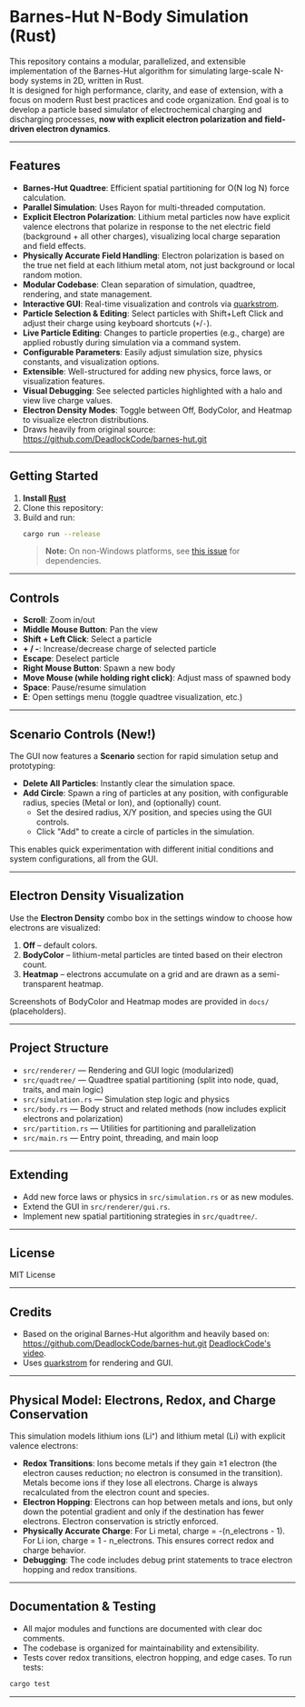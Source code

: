 # Barnes-Hut N-Body Simulation (Rust)

This repository contains a modular, parallelized, and extensible implementation of the Barnes-Hut algorithm for simulating large-scale N-body systems in 2D, written in Rust.  
It is designed for high performance, clarity, and ease of extension, with a focus on modern Rust best practices and code organization.
End goal is to develop a particle based simulator of electrochemical charging and discharging processes, **now with explicit electron polarization and field-driven electron dynamics**.

---

## Features

- **Barnes-Hut Quadtree**: Efficient spatial partitioning for O(N log N) force calculation.
- **Parallel Simulation**: Uses Rayon for multi-threaded computation.
- **Explicit Electron Polarization**: Lithium metal particles now have explicit valence electrons that polarize in response to the net electric field (background + all other charges), visualizing local charge separation and field effects.
- **Physically Accurate Field Handling**: Electron polarization is based on the true net field at each lithium metal atom, not just background or local random motion.
- **Modular Codebase**: Clean separation of simulation, quadtree, rendering, and state management.
- **Interactive GUI**: Real-time visualization and controls via [quarkstrom](https://github.com/DeadlockCode/quarkstrom).
- **Particle Selection & Editing**: Select particles with Shift+Left Click and adjust their charge using keyboard shortcuts (`+`/`-`).
- **Live Particle Editing**: Changes to particle properties (e.g., charge) are applied robustly during simulation via a command system.
- **Configurable Parameters**: Easily adjust simulation size, physics constants, and visualization options.
- **Extensible**: Well-structured for adding new physics, force laws, or visualization features.
- **Visual Debugging**: See selected particles highlighted with a halo and view live charge values.
- **Electron Density Modes**: Toggle between Off, BodyColor, and Heatmap to visualize electron distributions.
- Draws heavily from original source: https://github.com/DeadlockCode/barnes-hut.git

---

## Getting Started

1. **Install [Rust](https://www.rust-lang.org/tools/install)**
2. Clone this repository:
3. Build and run:
   ```sh
   cargo run --release
   ```
   > **Note:** On non-Windows platforms, see [this issue](https://github.com/DeadlockCode/n-body/issues/1) for dependencies.

---

## Controls

- **Scroll**: Zoom in/out
- **Middle Mouse Button**: Pan the view
- **Shift + Left Click**: Select a particle
- **+ / -**: Increase/decrease charge of selected particle
- **Escape**: Deselect particle
- **Right Mouse Button**: Spawn a new body
- **Move Mouse (while holding right click)**: Adjust mass of spawned body
- **Space**: Pause/resume simulation
- **E**: Open settings menu (toggle quadtree visualization, etc.)

---

## Scenario Controls (New!)

The GUI now features a **Scenario** section for rapid simulation setup and prototyping:

- **Delete All Particles**: Instantly clear the simulation space.
- **Add Circle**: Spawn a ring of particles at any position, with configurable radius, species (Metal or Ion), and (optionally) count.
    - Set the desired radius, X/Y position, and species using the GUI controls.
    - Click "Add" to create a circle of particles in the simulation.

This enables quick experimentation with different initial conditions and system configurations, all from the GUI.

---

## Electron Density Visualization

Use the **Electron Density** combo box in the settings window to choose how electrons are visualized:

1. **Off** – default colors.
2. **BodyColor** – lithium-metal particles are tinted based on their electron count.
3. **Heatmap** – electrons accumulate on a grid and are drawn as a semi-transparent heatmap.

Screenshots of BodyColor and Heatmap modes are provided in `docs/` (placeholders).

---

## Project Structure

- `src/renderer/` — Rendering and GUI logic (modularized)
- `src/quadtree/` — Quadtree spatial partitioning (split into node, quad, traits, and main logic)
- `src/simulation.rs` — Simulation step logic and physics
- `src/body.rs` — Body struct and related methods (now includes explicit electrons and polarization)
- `src/partition.rs` — Utilities for partitioning and parallelization
- `src/main.rs` — Entry point, threading, and main loop

---

## Extending

- Add new force laws or physics in `src/simulation.rs` or as new modules.
- Extend the GUI in `src/renderer/gui.rs`.
- Implement new spatial partitioning strategies in `src/quadtree/`.

---

## License

MIT License

---

## Credits

- Based on the original Barnes-Hut algorithm and heavily based on: https://github.com/DeadlockCode/barnes-hut.git [DeadlockCode's video](https://youtu.be/nZHjD3cI-EU).
- Uses [quarkstrom](https://github.com/DeadlockCode/quarkstrom) for rendering and GUI.

---

## Physical Model: Electrons, Redox, and Charge Conservation

This simulation models lithium ions (Li⁺) and lithium metal (Li) with explicit valence electrons:

- **Redox Transitions**: Ions become metals if they gain ≥1 electron (the electron causes reduction; no electron is consumed in the transition). Metals become ions if they lose all electrons. Charge is always recalculated from the electron count and species.
- **Electron Hopping**: Electrons can hop between metals and ions, but only down the potential gradient and only if the destination has fewer electrons. Electron conservation is strictly enforced.
- **Physically Accurate Charge**: For Li metal, charge = -(n_electrons - 1). For Li ion, charge = 1 - n_electrons. This ensures correct redox and charge behavior.
- **Debugging**: The code includes debug print statements to trace electron hopping and redox transitions.

---

## Documentation & Testing

- All major modules and functions are documented with clear doc comments.
- The codebase is organized for maintainability and extensibility.
- Tests cover redox transitions, electron hopping, and edge cases. To run tests:

```powershell
cargo test
```

---